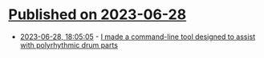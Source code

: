 # [Published on 2023-06-28](index.md)

* [2023-06-28, 18:05:05](https://lobste.rs/s/a3xoz9/i_made_command_line_tool_designed_assist) - [I made a command-line tool designed to assist with polyrhythmic drum parts](https://github.com/dredozubov/polyrhythmix)
